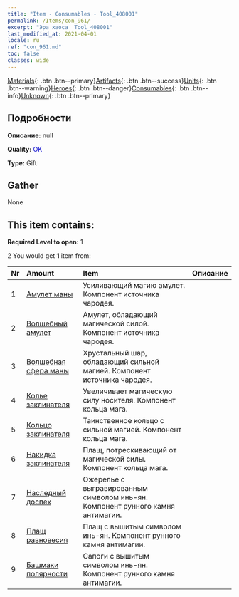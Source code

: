 ```yaml
---
title: "Item - Consumables - Tool_408001"
permalink: /Items/con_961/
excerpt: "Эра хаоса  Tool_408001"
last_modified_at: 2021-04-01
locale: ru
ref: "con_961.md"
toc: false
classes: wide
---
```

 [Materials](/ru/Items/){: .btn .btn--primary}[Artifacts](/ru/Items/Artifacts/){: .btn .btn--success}[Units](/ru/Items/Units/){: .btn .btn--warning}[Heroes](/ru/Items/Heroes/){: .btn .btn--danger}[Consumables](/ru/Items/Consumables/){: .btn .btn--info}[Unknown](/ru/Items/Unknown/){: .btn .btn--primary}

## Подробности
 **Описание:** null

 **Quality:** <span style="color: #0000CD">OK</span>

 **Type:** Gift

## Gather

  None

## This item contains:

 **Required Level to open:** 1

 2 You would get **1** item  from:

  | Nr | Amount |     Item    | Описание |
  |:---|:-------|:------------|:-----------:|
  | 1 | [Амулет маны](/ru/Items/art_112/) | Усиливающий магию амулет. Компонент источника чародея. | 
  | 2 | [Волшебный амулет](/ru/Items/art_113/) | Амулет, обладающий магической силой. Компонент источника чародея. | 
  | 3 | [Волшебная сфера маны](/ru/Items/art_114/) | Хрустальный шар, обладающий сильной магией. Компонент источника чародея. | 
  | 4 | [Колье заклинателя](/ru/Items/art_115/) | Увеличивает магическую силу носителя. Компонент кольца мага. | 
  | 5 | [Кольцо заклинателя](/ru/Items/art_116/) | Таинственное кольцо с сильной магией. Компонент кольца мага. | 
  | 6 | [Накидка заклинателя](/ru/Items/art_117/) | Плащ, потрескивающий от магической силы. Компонент кольца мага. | 
  | 7 | [Наследный доспех](/ru/Items/art_118/) | Ожерелье с выгравированным символом инь-ян. Компонент рунного камня антимагии. | 
  | 8 | [Плащ равновесия](/ru/Items/art_119/) | Плащ с вышитым символом инь-ян. Компонент рунного камня антимагии. | 
  | 9 | [Башмаки полярности](/ru/Items/art_120/) | Сапоги с вышитым символом инь-ян. Компонент рунного камня антимагии. | 
